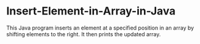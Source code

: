 # Insert-Element-in-Array-in-Java
This Java program inserts an element at a specified position in an array by shifting elements to the right. It then prints the updated array.
